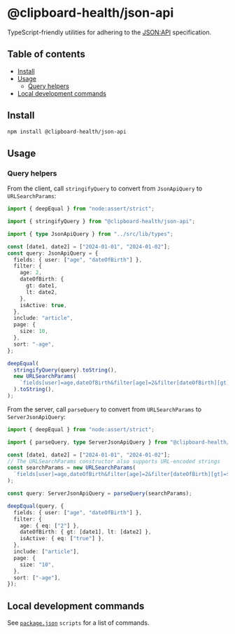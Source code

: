 # @clipboard-health/json-api <!-- omit from toc -->

TypeScript-friendly utilities for adhering to the [JSON:API](https://jsonapi.org/) specification.

## Table of contents <!-- omit from toc -->

- [Install](#install)
- [Usage](#usage)
  - [Query helpers](#query-helpers)
- [Local development commands](#local-development-commands)

## Install

```bash
npm install @clipboard-health/json-api
```

## Usage

### Query helpers

From the client, call `stringifyQuery` to convert from `JsonApiQuery` to `URLSearchParams`:

<embedex source="packages/json-api/examples/stringifyQuery.ts">

```ts
import { deepEqual } from "node:assert/strict";

import { stringifyQuery } from "@clipboard-health/json-api";

import { type JsonApiQuery } from "../src/lib/types";

const [date1, date2] = ["2024-01-01", "2024-01-02"];
const query: JsonApiQuery = {
  fields: { user: ["age", "dateOfBirth"] },
  filter: {
    age: 2,
    dateOfBirth: {
      gt: date1,
      lt: date2,
    },
    isActive: true,
  },
  include: "article",
  page: {
    size: 10,
  },
  sort: "-age",
};

deepEqual(
  stringifyQuery(query).toString(),
  new URLSearchParams(
    `fields[user]=age,dateOfBirth&filter[age]=2&filter[dateOfBirth][gt]=${date1}&filter[dateOfBirth][lt]=${date2}&filter[isActive]=true&include=article&page[size]=10&sort=-age`,
  ).toString(),
);
```

</embedex>

From the server, call `parseQuery` to convert from `URLSearchParams` to `ServerJsonApiQuery`:

<embedex source="packages/json-api/examples/parseQuery.ts">

```ts
import { deepEqual } from "node:assert/strict";

import { parseQuery, type ServerJsonApiQuery } from "@clipboard-health/json-api";

const [date1, date2] = ["2024-01-01", "2024-01-02"];
// The URLSearchParams constructor also supports URL-encoded strings
const searchParams = new URLSearchParams(
  `fields[user]=age,dateOfBirth&filter[age]=2&filter[dateOfBirth][gt]=${date1}&filter[dateOfBirth][lt]=${date2}&filter[isActive]=true&include=article&page[size]=10&sort=-age`,
);

const query: ServerJsonApiQuery = parseQuery(searchParams);

deepEqual(query, {
  fields: { user: ["age", "dateOfBirth"] },
  filter: {
    age: { eq: ["2"] },
    dateOfBirth: { gt: [date1], lt: [date2] },
    isActive: { eq: ["true"] },
  },
  include: ["article"],
  page: {
    size: "10",
  },
  sort: ["-age"],
});
```

</embedex>

## Local development commands

See [`package.json`](./package.json) `scripts` for a list of commands.
